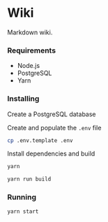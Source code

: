 # Wiki

Markdown wiki.

### Requirements
- Node.js
- PostgreSQL
- Yarn

### Installing
Create a PostgreSQL database

Create and populate the `.env` file
```sh
cp .env.template .env
```

Install dependencies and build
```sh
yarn

yarn run build
```

### Running
```sh
yarn start
```
